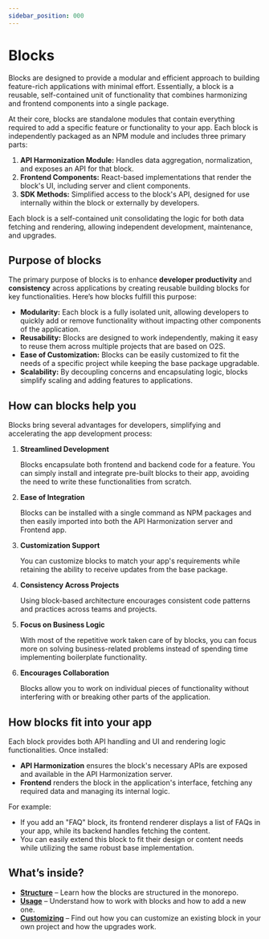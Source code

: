 ```yaml
---
sidebar_position: 000
---
```


# Blocks

Blocks are designed to provide a modular and efficient approach to building feature-rich applications with minimal effort. Essentially, a block is a reusable, self-contained unit of functionality that combines harmonizing and frontend components into a single package.

At their core, blocks are standalone modules that contain everything required to add a specific feature or functionality to your app. Each block is independently packaged as an NPM module and includes three primary parts:

1. **API Harmonization Module:** Handles data aggregation, normalization, and exposes an API for that block.
2. **Frontend Components:** React-based implementations that render the block's UI, including server and client components.
3. **SDK Methods:** Simplified access to the block's API, designed for use internally within the block or externally by developers.

Each block is a self-contained unit consolidating the logic for both data fetching and rendering, allowing independent development, maintenance, and upgrades.

## Purpose of blocks

The primary purpose of blocks is to enhance **developer productivity** and **consistency** across applications by creating reusable building blocks for key functionalities. Here’s how blocks fulfill this purpose:

- **Modularity:** Each block is a fully isolated unit, allowing developers to quickly add or remove functionality without impacting other components of the application.
- **Reusability:** Blocks are designed to work independently, making it easy to reuse them across multiple projects that are based on O2S.
- **Ease of Customization:** Blocks can be easily customized to fit the needs of a specific project while keeping the base package upgradable.
- **Scalability:** By decoupling concerns and encapsulating logic, blocks simplify scaling and adding features to applications.

## How can blocks help you

Blocks bring several advantages for developers, simplifying and accelerating the app development process:

1. **Streamlined Development**

    Blocks encapsulate both frontend and backend code for a feature. You can simply install and integrate pre-built blocks to their app, avoiding the need to write these functionalities from scratch.

2. **Ease of Integration**

    Blocks can be installed with a single command as NPM packages and then easily imported into both the API Harmonization server and Frontend app.

3. **Customization Support**

    You can customize blocks to match your app's requirements while retaining the ability to receive updates from the base package.

4. **Consistency Across Projects**

    Using block-based architecture encourages consistent code patterns and practices across teams and projects.

5. **Focus on Business Logic**

    With most of the repetitive work taken care of by blocks, you can focus more on solving business-related problems instead of spending time implementing boilerplate functionality.

6. **Encourages Collaboration**

    Blocks allow you to work on individual pieces of functionality without interfering with or breaking other parts of the application.

## How blocks fit into your app

Each block provides both API handling and UI and rendering logic functionalities. Once installed:

- **API Harmonization** ensures the block's necessary APIs are exposed and available in the API Harmonization server.
- **Frontend** renders the block in the application's interface, fetching any required data and managing its internal logic.

For example:

- If you add an "FAQ" block, its frontend renderer displays a list of FAQs in your app, while its backend handles fetching the content.
- You can easily extend this block to fit their design or content needs while utilizing the same robust base implementation.

## What’s inside?

- **[Structure](./structure.md)** – Learn how the blocks are structured in the monorepo.
- **[Usage](./usage.md)** – Understand how to work with blocks and how to add a new one.
- **[Customizing](./customizing.md)** – Find out how you can customize an existing block in your own project and how the upgrades work.
